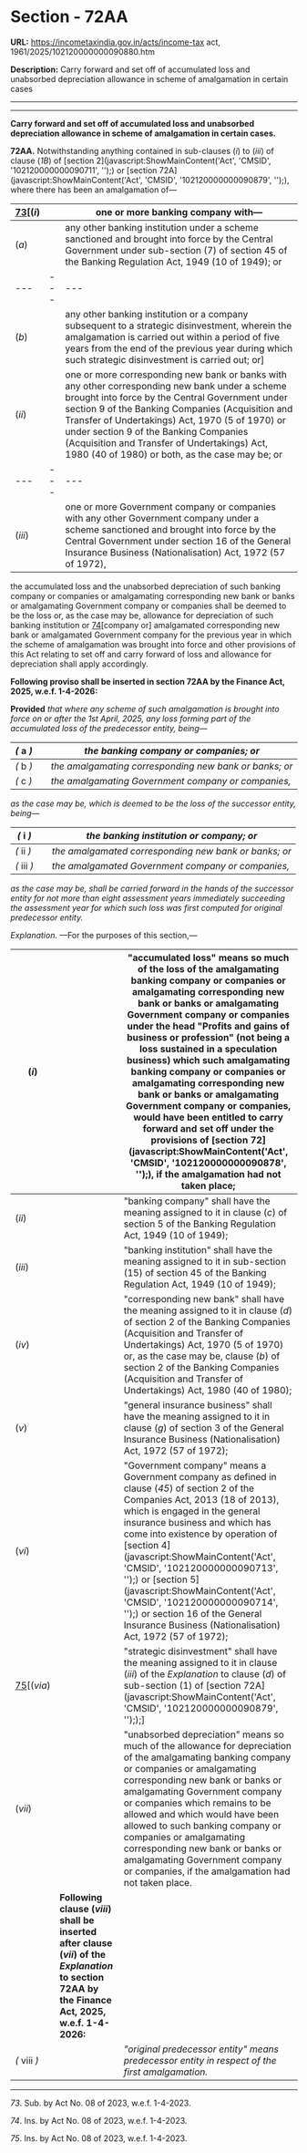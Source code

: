 # Section - 72AA

**URL:** https://incometaxindia.gov.in/acts/income-tax act, 1961/2025/102120000000090880.htm

**Description:** Carry forward and set off of accumulated loss and unabsorbed depreciation allowance in scheme of amalgamation in certain cases

---

****

**Carry forward and set off of accumulated loss and unabsorbed depreciation allowance in scheme of amalgamation in certain cases.**

**72AA.** Notwithstanding anything contained in sub-clauses (_i_) to (_iii_) of clause (_1B_) of [section 2](javascript:ShowMainContent\('Act', 'CMSID', '102120000000090711', ''\);) or [section 72A](javascript:ShowMainContent\('Act', 'CMSID', '102120000000090879', ''\);), where there has been an amalgamation of—

[73](javascript:ShowFootnote\('fn73'\);)[(_i_) |  |  one or more banking company with—  
---|---|---  
(_a_) |  |  any other banking institution under a scheme sanctioned and brought into force by the Central Government under sub-section (7) of section 45 of the Banking Regulation Act, 1949 (10 of 1949); or  
---|---|---  
(_b_) |  |  any other banking institution or a company subsequent to a strategic disinvestment, wherein the amalgamation is carried out within a period of five years from the end of the previous year during which such strategic disinvestment is carried out; or]  
(_ii_) |  |  one or more corresponding new bank or banks with any other corresponding new bank under a scheme brought into force by the Central Government under section 9 of the Banking Companies (Acquisition and Transfer of Undertakings) Act, 1970 (5 of 1970) or under section 9 of the Banking Companies (Acquisition and Transfer of Undertakings) Act, 1980 (40 of 1980) or both, as the case may be; or  
---|---|---  
(_iii_) |  |  one or more Government company or companies with any other Government company under a scheme sanctioned and brought into force by the Central Government under section 16 of the General Insurance Business (Nationalisation) Act, 1972 (57 of 1972),  
  
the accumulated loss and the unabsorbed depreciation of such banking company or companies or amalgamating corresponding new bank or banks or amalgamating Government company or companies shall be deemed to be the loss or, as the case may be, allowance for depreciation of such banking institution or [74](javascript:ShowFootnote\('fn74'\);)[company or] amalgamated corresponding new bank or amalgamated Government company for the previous year in which the scheme of amalgamation was brought into force and other provisions of this Act relating to set off and carry forward of loss and allowance for depreciation shall apply accordingly.

**Following proviso shall be inserted in section 72AA by the Finance Act, 2025, w.e.f. 1-4-2026:**

**Provided** _that where any scheme of such amalgamation is brought into force on or after the 1st April, 2025, any loss forming part of the accumulated loss of the predecessor entity, being—_

 _(_ a _)_|  |  _the banking company or companies; or_  
---|---|---  
 _(_ b _)_|  |  _the amalgamating corresponding new bank or banks; or_  
 _(_ c _)_|  |  _the amalgamating Government company or companies,_  
  
_as the case may be, which is deemed to be the loss of the successor entity, being—_

 _(_ i _)_|  |  _the banking institution or company; or_  
---|---|---  
 _(_ ii _)_|  |  _the amalgamated corresponding new bank or banks; or_  
 _(_ iii _)_|  |  _the amalgamated Government company or companies,_  
  
_as the case may be, shall be carried forward in the hands of the successor entity for not more than eight assessment years immediately succeeding the assessment year for which such loss was first computed for original predecessor entity._

_Explanation._ —For the purposes of this section,—

(_i_) |  |  "accumulated loss" means so much of the loss of the amalgamating banking company or companies or amalgamating corresponding new bank or banks or amalgamating Government company or companies under the head "Profits and gains of business or profession" (not being a loss sustained in a speculation business) which such amalgamating banking company or companies or amalgamating corresponding new bank or banks or amalgamating Government company or companies, would have been entitled to carry forward and set off under the provisions of [section 72](javascript:ShowMainContent\('Act', 'CMSID', '102120000000090878', ''\);), if the amalgamation had not taken place;  
---|---|---  
(_ii_) |  |  "banking company" shall have the meaning assigned to it in clause (_c_) of section 5 of the Banking Regulation Act, 1949 (10 of 1949);  
(_iii_) |  |  "banking institution" shall have the meaning assigned to it in sub-section (15) of section 45 of the Banking Regulation Act, 1949 (10 of 1949);  
(_iv_) |  |  "corresponding new bank" shall have the meaning assigned to it in clause (_d_) of section 2 of the Banking Companies (Acquisition and Transfer of Undertakings) Act, 1970 (5 of 1970) or, as the case may be, clause (_b_) of section 2 of the Banking Companies (Acquisition and Transfer of Undertakings) Act, 1980 (40 of 1980);  
(_v_) |  |  "general insurance business" shall have the meaning assigned to it in clause (_g_) of section 3 of the General Insurance Business (Nationalisation) Act, 1972 (57 of 1972);  
(_vi_) |  |  "Government company" means a Government company as defined in clause (_45_) of section 2 of the Companies Act, 2013 (18 of 2013), which is engaged in the general insurance business and which has come into existence by operation of [section 4](javascript:ShowMainContent\('Act', 'CMSID', '102120000000090713', ''\);) or [section 5](javascript:ShowMainContent\('Act', 'CMSID', '102120000000090714', ''\);) or section 16 of the General Insurance Business (Nationalisation) Act, 1972 (57 of 1972);  
[75](javascript:ShowFootnote\('fn75'\);)[(_via_) |  |  "strategic disinvestment" shall have the meaning assigned to it in clause (_iii_) of the _Explanation_ to clause (_d_) of sub-section (1) of [section 72A](javascript:ShowMainContent\('Act', 'CMSID', '102120000000090879', ''\););]  
(_vii_) |  |  "unabsorbed depreciation" means so much of the allowance for depreciation of the amalgamating banking company or companies or amalgamating corresponding new bank or banks or amalgamating Government company or companies which remains to be allowed and which would have been allowed to such banking company or companies or amalgamating corresponding new bank or banks or amalgamating Government company or companies, if the amalgamation had not taken place.  
|  | **Following clause (_viii_) shall be inserted after clause (_vii_) of the _Explanation_ to section 72AA by the Finance Act, 2025, w.e.f. 1-4-2026:**  
_(_ viii _)_|  |  _"original predecessor entity" means predecessor entity in respect of the first amalgamation._  
  
* * *

_73_. Sub. by Act No. 08 of 2023, w.e.f. 1-4-2023.

_74_. Ins. by Act No. 08 of 2023, w.e.f. 1-4-2023.

_75_. Ins. by Act No. 08 of 2023, w.e.f. 1-4-2023.